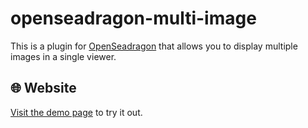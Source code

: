 # openseadragon-multi-image

This is a plugin for [OpenSeadragon](https://openseadragon.github.io/) that allows you to display multiple images in a single viewer.

## 🌐 Website

[Visit the demo page](https://nakamura196.github.io/openseadragon-multi-image/) to try it out.
